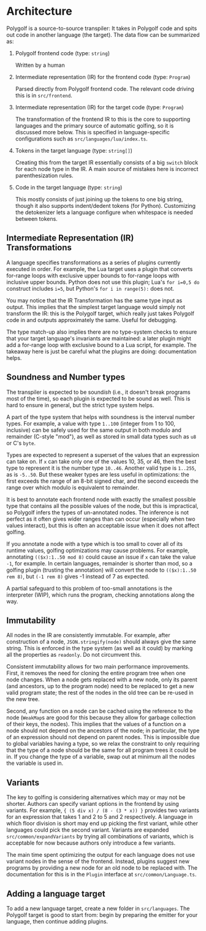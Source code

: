 # Architecture

Polygolf is a source-to-source transpiler: It takes in Polygolf code and spits out code in another language (the target). The data flow can be summarized as:

1. Polygolf frontend code (type: `string`)

   Written by a human

2. Intermediate representation (IR) for the frontend code (type: `Program`)

   Parsed directly from Polygolf frontend code. The relevant code driving this is in `src/frontend`.

3. Intermediate representation (IR) for the target code (type: `Program`)

   The transformation of the frontend IR to this is the core to supporting languages and the primary source of automatic golfing, so it is discussed more below. This is specified in language-specific configurations such as `src/languages/lua/index.ts`.

4. Tokens in the target language (type: `string[]`)

   Creating this from the target IR essentially consists of a big `switch` block for each node type in the IR. A main source of mistakes here is incorrect parenthesization rules.

5. Code in the target language (type: `string`)

   This mostly consists of just joining up the tokens to one big string, though it also supports indent/dedent tokens (for Python). Customizing the detokenizer lets a language configure when whitespace is needed between tokens.

## Intermediate Representation (IR) Transformations

A language specifies transformations as a series of plugins currently executed in order. For example, the Lua target uses a plugin that converts for-range loops with exclusive upper bounds to for-range loops with inclusive upper bounds. Python does not use this plugin; Lua's `for i=0,5 do` construct includes `i=5`, but Python's `for i in range(5):` does not.

You may notice that the IR Transformation has the same type input as output. This implies that the simplest target language would simply not transform the IR: this is the Polygolf target, which really just takes Polygolf code in and outputs approximately the same. Useful for debugging.

The type match-up also implies there are no type-system checks to ensure that your target language's invariants are maintained: a later plugin might add a for-range loop with exclusive bound to a Lua script, for example. The takeaway here is just be careful what the plugins are doing: documentation helps.

## Soundness and Number types

The transpiler is expected to be sound*ish* (i.e., it doesn't break programs most of the time), so each plugin is expected to be sound as well. This is hard to ensure in general, but the strict type system helps.

A part of the type system that helps with soundness is the interval number types. For example, a value with type `1..100` (integer from 1 to 100, inclusive) can be safely used for the same output in both modulo and remainder (C-style "mod"), as well as stored in small data types such as `u8` or C's `byte`.

Types are expected to represent a superset of the values that an expression can take on. If `x` can take only one of the values 10, 35, or 46, then the best type to represent it is the number type `10..46`. Another valid type is `1..255`, as is `-5..50`. But these weaker types are less useful in optimizations: the first exceeds the range of an 8-bit signed char, and the second exceeds the range over which modulo is equivalent to remainder.

It is best to annotate each frontend node with exactly the smallest possible type that contains all the possible values of the node, but this is impractical, so Polygolf infers the types of un-annotated nodes. The inference is not perfect as it often gives wider ranges than can occur (especially when two values interact), but this is often an acceptable issue when it does not affect golfing.

If you annotate a node with a type which is too small to cover all of its runtime values, golfing optimizations may cause problems. For example, annotating `(($x):1..50 mod 8)` could cause an issue if `x` can take the value `-1`, for example. In certain languages, remainder is shorter than mod, so a golfing plugin (trusting the annotation) will convert the node to `(($x):1..50 rem 8)`, but `(-1 rem 8)` gives -1 instead of 7 as expected.

A partial safeguard to this problem of too-small annotations is the interpreter (WIP), which runs the program, checking annotations along the way.

## Immutability

All nodes in the IR are consistently immutable. For example, after construction of a node, `JSON.stringify(node)` should always give the same string. This is enforced in the type system (as well as it could) by marking all the properties as `readonly`. Do not circumvent this.

Consistent immutability allows for two main performance improvements. First, it removes the need for cloning the entire program tree when one node changes. When a node gets replaced with a new node, only its parent (and ancestors, up to the program node) need to be replaced to get a new valid program state; the rest of the nodes in the old tree can be re-used in the new tree.

Second, any function on a node can be cached using the reference to the node (`WeakMap`s are good for this because they allow for garbage collection of their keys, the nodes). This implies that the values of a function on a node should not depend on the ancestors of the node; in particular, the type of an expression should not depend on parent nodes. This is impossible due to global variables having a type, so we relax the constraint to only requiring that the type of a node should be the same for all program trees it could be in. If you change the type of a variable, swap out at minimum all the nodes the variable is used in.

## Variants

The key to golfing is considering alternatives which may or may not be shorter. Authors can specify variant options in the frontend by using variants. For example, `{ (5 div x) / (8 - (3 * x)) }` provides two variants for an expression that takes 1 and 2 to 5 and 2 respectively. A language in which floor division is short may end up picking the first variant, while other languages could pick the second variant. Variants are expanded `src/common/expandVariants` by trying all combinations of variants, which is acceptable for now because authors only introduce a few variants.

The main time spent optimizing the output for each language does not use variant nodes in the sense of the frontend. Instead, plugins suggest new programs by providing a new node for an old node to be replaced with. The documentation for this is in the `Plugin` interface at `src/common/Language.ts`.

## Adding a language target

To add a new language target, create a new folder in `src/languages`. The Polygolf target is good to start from: begin by preparing the emitter for your language, then continue adding plugins.
